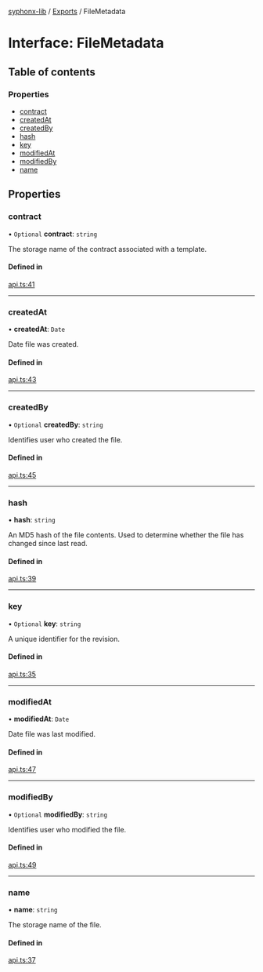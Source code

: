 [syphonx-lib](../README.md) / [Exports](../modules.md) / FileMetadata

# Interface: FileMetadata

## Table of contents

### Properties

- [contract](FileMetadata.md#contract)
- [createdAt](FileMetadata.md#createdat)
- [createdBy](FileMetadata.md#createdby)
- [hash](FileMetadata.md#hash)
- [key](FileMetadata.md#key)
- [modifiedAt](FileMetadata.md#modifiedat)
- [modifiedBy](FileMetadata.md#modifiedby)
- [name](FileMetadata.md#name)

## Properties

### contract

• `Optional` **contract**: `string`

The storage name of the contract associated with a template.

#### Defined in

[api.ts:41](https://github.com/dtempx/syphonx-lib/blob/ebfa31f/api.ts#L41)

___

### createdAt

• **createdAt**: `Date`

Date file was created.

#### Defined in

[api.ts:43](https://github.com/dtempx/syphonx-lib/blob/ebfa31f/api.ts#L43)

___

### createdBy

• `Optional` **createdBy**: `string`

Identifies user who created the file.

#### Defined in

[api.ts:45](https://github.com/dtempx/syphonx-lib/blob/ebfa31f/api.ts#L45)

___

### hash

• **hash**: `string`

An MD5 hash of the file contents. Used to determine whether the file has changed since last read.

#### Defined in

[api.ts:39](https://github.com/dtempx/syphonx-lib/blob/ebfa31f/api.ts#L39)

___

### key

• `Optional` **key**: `string`

A unique identifier for the revision.

#### Defined in

[api.ts:35](https://github.com/dtempx/syphonx-lib/blob/ebfa31f/api.ts#L35)

___

### modifiedAt

• **modifiedAt**: `Date`

Date file was last modified.

#### Defined in

[api.ts:47](https://github.com/dtempx/syphonx-lib/blob/ebfa31f/api.ts#L47)

___

### modifiedBy

• `Optional` **modifiedBy**: `string`

Identifies user who modified the file.

#### Defined in

[api.ts:49](https://github.com/dtempx/syphonx-lib/blob/ebfa31f/api.ts#L49)

___

### name

• **name**: `string`

The storage name of the file.

#### Defined in

[api.ts:37](https://github.com/dtempx/syphonx-lib/blob/ebfa31f/api.ts#L37)
